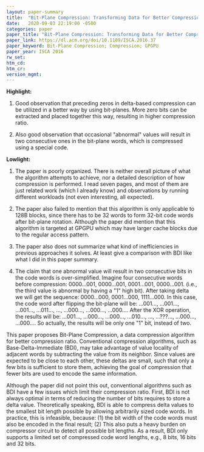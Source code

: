 ```yaml
---
layout: paper-summary
title:  "Bit-Plane Compression: Transforming Data for Better Compression in Many-Core Architectures"
date:   2020-09-03 22:19:00 -0500
categories: paper
paper_title: "Bit-Plane Compression: Transforming Data for Better Compression in Many-Core Architectures"
paper_link: https://dl.acm.org/doi/10.1109/ISCA.2016.37
paper_keyword: Bit-Plane Compression; Compression; GPGPU
paper_year: ISCA 2016
rw_set:
htm_cd:
htm_cr:
version_mgmt:
---
```


**Highlight:**

1. Good observation that preceding zeros in delta-based compression can be utilized in a better way by using bit-planes.
   More zero bits can be extracted and placed together this way, resulting in higher compression ratio.
  
2. Also good observation that occasional "abnormal" values will result in two consecutive ones in the bit-plane words,
   which is compressed using a special code.

**Lowlight:**

1. The paper is poorly organized. There is neither overall picture of what the algorithm attempts to achieve, nor
   a detailed description of how compression is performed.
   I read seven pages, and most of them are just related work (which I already know) and observations by running 
   different workloads (not even interesting, all expected).

2. The paper also failed to mention that this algorithm is only applicable to 128B blocks, since there has to be 32
   words to form 32-bit code words after bit-plane rotation.
   Although the paper did mention that this algorithm is targeted at GPGPU which may have larger cache blocks
   due to the regular access pattern.

3. The paper also does not summarize what kind of inefficiencies in previous approaches it solves. At least give
   a comparison with BDI like what I did in this paper summary.

4. The claim that one abnormal value will result in two consecutive bits in the code words is over-simplified.
   Imagine four consecutive words before compression: 0000...001, 0000...001, 0001...001, 0000...001.
   (i.e., the third value is abnormal by having a "1" high bit). 
   After taking delta we will get the sequence:
   0000...000, 0001...000, 1111...000.
   In this case, the code word after flipping the bit-plane will be:
   ...001..., ...001..., ...001..., ...011..., ..., ...000..., ...000..., ...000....
   After the XOR operation, the results will be:
   ...001..., ...000..., ...000..., ...010..., ..., ...???..., ...000..., ...000....
   So actually, the results will be only one "1" bit, instead of two.

This paper proposes Bit-Plane Compression, a data compression algorithm for better compression ratio. Conventional
compression algorithms, such as Base-Delta-Immediate (BDI), may take advantage of value locality of adjacent words
by subtracting the value from its neighbor. Since values are expected to be close to each other, these deltas are 
small, such that only a few bits is sufficient to store them, achieving the goal of compression that fewer bits are 
used to encode the same information.

Although the paper did not point this out, conventional algorithms such as BDI have a few issues which limit their 
compression ratio. First, BDI is not always optimal in terms of reducing the number of bits requires to store a 
delta value. Theoretically speaking, BDI is able to compress delta values to the smallest bit length possible by
allowing arbitrarily sized code words. In practice, this is infeasible, because: (1) the bit width of the code words
must also be encoded in the final result; (2) This also puts a heavy burden on compressor circuit to detect all possible
bit lengths. As a result, BDI only supports a limited set of compressed code word lengths, e.g., 8 bits, 16 bits and 32 
bits. 
